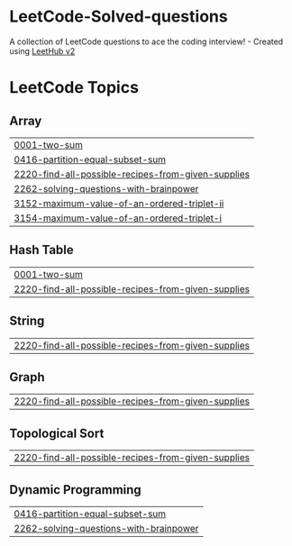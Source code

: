 # LeetCode-Solved-questions
A collection of LeetCode questions to ace the coding interview! - Created using [LeetHub v2](https://github.com/arunbhardwaj/LeetHub-2.0)

<!---LeetCode Topics Start-->
# LeetCode Topics
## Array
|  |
| ------- |
| [0001-two-sum](https://github.com/Rohit99Kumar/LeetCode-Solved-questions/tree/master/0001-two-sum) |
| [0416-partition-equal-subset-sum](https://github.com/Rohit99Kumar/LeetCode-Solved-questions/tree/master/0416-partition-equal-subset-sum) |
| [2220-find-all-possible-recipes-from-given-supplies](https://github.com/Rohit99Kumar/LeetCode-Solved-questions/tree/master/2220-find-all-possible-recipes-from-given-supplies) |
| [2262-solving-questions-with-brainpower](https://github.com/Rohit99Kumar/LeetCode-Solved-questions/tree/master/2262-solving-questions-with-brainpower) |
| [3152-maximum-value-of-an-ordered-triplet-ii](https://github.com/Rohit99Kumar/LeetCode-Solved-questions/tree/master/3152-maximum-value-of-an-ordered-triplet-ii) |
| [3154-maximum-value-of-an-ordered-triplet-i](https://github.com/Rohit99Kumar/LeetCode-Solved-questions/tree/master/3154-maximum-value-of-an-ordered-triplet-i) |
## Hash Table
|  |
| ------- |
| [0001-two-sum](https://github.com/Rohit99Kumar/LeetCode-Solved-questions/tree/master/0001-two-sum) |
| [2220-find-all-possible-recipes-from-given-supplies](https://github.com/Rohit99Kumar/LeetCode-Solved-questions/tree/master/2220-find-all-possible-recipes-from-given-supplies) |
## String
|  |
| ------- |
| [2220-find-all-possible-recipes-from-given-supplies](https://github.com/Rohit99Kumar/LeetCode-Solved-questions/tree/master/2220-find-all-possible-recipes-from-given-supplies) |
## Graph
|  |
| ------- |
| [2220-find-all-possible-recipes-from-given-supplies](https://github.com/Rohit99Kumar/LeetCode-Solved-questions/tree/master/2220-find-all-possible-recipes-from-given-supplies) |
## Topological Sort
|  |
| ------- |
| [2220-find-all-possible-recipes-from-given-supplies](https://github.com/Rohit99Kumar/LeetCode-Solved-questions/tree/master/2220-find-all-possible-recipes-from-given-supplies) |
## Dynamic Programming
|  |
| ------- |
| [0416-partition-equal-subset-sum](https://github.com/Rohit99Kumar/LeetCode-Solved-questions/tree/master/0416-partition-equal-subset-sum) |
| [2262-solving-questions-with-brainpower](https://github.com/Rohit99Kumar/LeetCode-Solved-questions/tree/master/2262-solving-questions-with-brainpower) |
<!---LeetCode Topics End-->